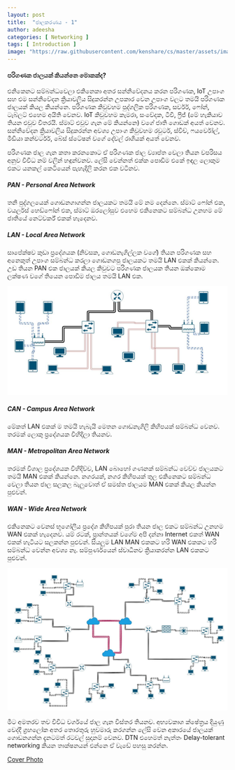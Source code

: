 ```yaml
---
layout: post
title:  "ජාලකරණය - 1"
author: adeesha
categories: [ Networking ]
tags: [ Introduction ]
image: "https://raw.githubusercontent.com/kenshare/cs/master/assets/images/posts/ajp/cov/1stcov.png"
---
```


#### පරිගණක ජාලයක් කියන්නෙ මොකක්ද?

එනිකෙනට සම්බන්ධවෙලා එකිනෙකා අතර සන්නිවේදනය කරන පරිගණක, IoT උපාංග සහ එම සන්නිවේදන ක්‍රියාවලිය සිදුකරන්න උපකාර වෙන උපාංග වලට තමයි පරිගණක ජාලයක් කියල කියන්නෙ. පරිගණක කිවුවහම පුද්ගලික පරිගණක, සර්වර්, ෆෝන්, ටැබ්ලට් එහෙම අයිති වෙනව. IoT කිවුවහම කැමරා, සංවේදක, ටීවී, ෆ්‍රිජ් (මේ හැකියාව තියන එවුව විතරයි. ස්මාට් එවුව ගැන මේ කියන්නෙ) වගේ ජාති ගොඩක් අයත් වෙනව. සන්නිවේදන ක්‍රියාවලිය සිදුකරන්න අවශ්‍ය උපාංග කිවුවහම රවුටර්, ස්විච්, ෆයර්වෝල්, මීඩියා කන්වර්ටර්, බේස් ස්ටේෂන් වගේ දේවල් රාශියක් අයත් වෙනව.

පරිගණක ජාල ගැන කතා කරනකොට ඒ පරිගණක ජාල ව්‍යාප්ත වෙලා තියන වපරිසය අනුව විවිධ නම් වලින් හඳුන්වනව. ලේසි වෙන්නත් එක්ක පොඩිම එකේ ඉඳල ලොකුම එකට යනකල් කෙටියෙන් පැහැදිලි කරන එක වටිනව.



##### PAN - Personal Area Network

තනි පුද්ගලයෙක් ගොඩනගාගන්න ජාලයකට තමයි මේ නම දෙන්නෙ. ස්මාට් ෆෝන් එක, වයර්ලස් හෙඩ්ෆෝන් එක, ස්මාට් ඔරලෝසුව එහෙම එකිනෙකට සම්බන්ධ උනහම මේ ජාතියේ නෙට්වර්ක් එකක් හැදෙනව.

##### LAN - Local Area Network

සාපේක්ෂව කුඩා ප්‍රදේශයක (නිවසක, ගොඩනැගිල්ලක වගේ) තියන පරිගණක සහ අනෙකුත් උපාංග සම්බන්ධ කරලා ගොඩනගපු ජාලයකට තමයි LAN එකක් කියන්නෙ. උඩ තියන PAN එක ජාලයක් කියල කිවුවට පරිගණක ජාලයක තියන ඔක්කොම ලක්ෂණ වගේ තියෙන පොඩිම ජාලය තමයි LAN එක.

![LAN](https://raw.githubusercontent.com/kenshare/nw/master/assets/images/posts/ajp/cont/1-10/lan.JPG)

##### CAN - Campus Area Network

මේකත් LAN එකක් ම තමයි හැබැයි මෙතන ගොඩනැගිලි කිහිපයක් සම්බන්ධ වෙනව. තරමක් ලොකු ප්‍රදේශයක විහිදිලා තියනව.

##### MAN - Metropolitan Area Network

තරමක් විශාල ප්‍රදේශයක විහිදිච්ච, LAN බොහෝ ගණනක් සම්බන්ධ වෙච්ච ජාලයකට තමයි MAN එකක් කියන්නෙ. නගරයක්, නගර කිහිපයක් තුල එකිනෙකට සම්බන්ධ වෙලා තියන ජාල සලකල බැලුවොත් ඒ සමස්ත ජාලයම MAN එකක් කියල කියන්න පුළුවන්.

##### WAN - Wide Area Network

එකිනෙකට වෙනස් භූගෝලීය ප්‍රදේශ කිහිපයක් පුරා තියන ජාල එකට සම්බන්ධ උනහම WAN එකක් හැදෙනව. යම් රටක්, ප්‍රාන්තයක් වගේම අපි දන්නා Internet එකත් WAN එකක් හැටියට සලකන්න පුළුවන්. සියලුම LAN MAN එකකට හරි WAN එකකට හරි සම්බන්ධ වෙන්න අවශ්‍ය නෑ. සම්පුර්ණයෙන් ස්වාධීනව ක්‍රියාකරන්න LAN එකකට පුළුවන්.

![WAN](https://raw.githubusercontent.com/kenshare/nw/master/assets/images/posts/ajp/cont/1-10/wan.JPG)



මීට අමතරව තව විවිධ වර්ගයේ ජාල ගැන විස්තර තියනව. අභ්‍යවකාශ ක්ෂේත්‍රය දියුණු වෙද්දී ග්‍රහලෝක අතර තොරතුරු හුවමාරු කරගන්න ලේසි වෙන අකාරයේ ජාලයක් ගොඩනගන්න දැනටමත් රටවල් සුදානම් වෙනව. DTN එහෙමත් නැත්තං Delay-tolerant networking කියන තාක්ෂනයන් එන්නෙ ඒ වැඩේ පහසු කරන්න.



[Cover Photo](https://www.maxpixel.net/Web-Wifi-Webinar-Computer-Technology-Network-5594779)





